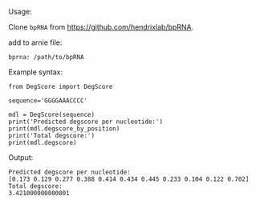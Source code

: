 
Usage:

Clone `bpRNA` from https://github.com/hendrixlab/bpRNA.

add to arnie file:

`bprna: /path/to/bpRNA`


Example syntax:

```
from DegScore import DegScore

sequence='GGGGAAACCCC'

mdl = DegScore(sequence)
print('Predicted degscore per nucleotide:')
print(mdl.degscore_by_position)
print('Total degscore:')
print(mdl.degscore)
```

Output:
```
Predicted degscore per nucleotide:
[0.173 0.129 0.277 0.388 0.414 0.434 0.445 0.233 0.104 0.122 0.702]
Total degscore:
3.421000000000001
```
